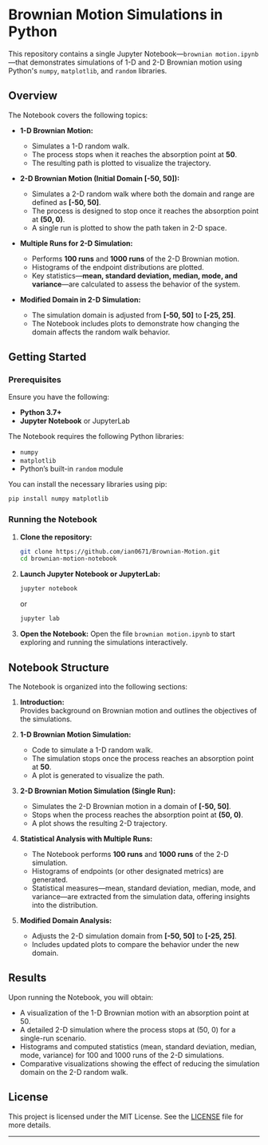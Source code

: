# Brownian Motion Simulations in Python

This repository contains a single Jupyter Notebook—`brownian motion.ipynb`—that demonstrates simulations of 1-D and 2-D Brownian motion using Python's `numpy`, `matplotlib`, and `random` libraries.

## Overview

The Notebook covers the following topics:

- **1-D Brownian Motion:**  
  - Simulates a 1-D random walk.
  - The process stops when it reaches the absorption point at **50**.
  - The resulting path is plotted to visualize the trajectory.

- **2-D Brownian Motion (Initial Domain [-50, 50]):**  
  - Simulates a 2-D random walk where both the domain and range are defined as **[-50, 50]**.
  - The process is designed to stop once it reaches the absorption point at **(50, 0)**.
  - A single run is plotted to show the path taken in 2-D space.

- **Multiple Runs for 2-D Simulation:**  
  - Performs **100 runs** and **1000 runs** of the 2-D Brownian motion.
  - Histograms of the endpoint distributions are plotted.
  - Key statistics—**mean, standard deviation, median, mode, and variance**—are calculated to assess the behavior of the system.

- **Modified Domain in 2-D Simulation:**  
  - The simulation domain is adjusted from **[-50, 50]** to **[-25, 25]**.
  - The Notebook includes plots to demonstrate how changing the domain affects the random walk behavior.

## Getting Started

### Prerequisites

Ensure you have the following:
- **Python 3.7+**
- **Jupyter Notebook** or JupyterLab

The Notebook requires the following Python libraries:
- `numpy`
- `matplotlib`
- Python’s built-in `random` module

You can install the necessary libraries using pip:

```bash
pip install numpy matplotlib
```

### Running the Notebook

1. **Clone the repository:**

   ```bash
   git clone https://github.com/ian0671/Brownian-Motion.git
   cd brownian-motion-notebook
   ```

2. **Launch Jupyter Notebook or JupyterLab:**

   ```bash
   jupyter notebook
   ```
   or

   ```bash
   jupyter lab
   ```

3. **Open the Notebook:**
   Open the file `brownian motion.ipynb` to start exploring and running the simulations interactively.

## Notebook Structure

The Notebook is organized into the following sections:

1. **Introduction:**  
   Provides background on Brownian motion and outlines the objectives of the simulations.

2. **1-D Brownian Motion Simulation:**  
   - Code to simulate a 1-D random walk.
   - The simulation stops once the process reaches an absorption point at **50**.
   - A plot is generated to visualize the path.

3. **2-D Brownian Motion Simulation (Single Run):**  
   - Simulates the 2-D Brownian motion in a domain of **[-50, 50]**.
   - Stops when the process reaches the absorption point at **(50, 0)**.
   - A plot shows the resulting 2-D trajectory.

4. **Statistical Analysis with Multiple Runs:**  
   - The Notebook performs **100 runs** and **1000 runs** of the 2-D simulation.
   - Histograms of endpoints (or other designated metrics) are generated.
   - Statistical measures—mean, standard deviation, median, mode, and variance—are extracted from the simulation data, offering insights into the distribution.

5. **Modified Domain Analysis:**  
   - Adjusts the 2-D simulation domain from **[-50, 50]** to **[-25, 25]**.
   - Includes updated plots to compare the behavior under the new domain.

## Results

Upon running the Notebook, you will obtain:
- A visualization of the 1-D Brownian motion with an absorption point at 50.
- A detailed 2-D simulation where the process stops at (50, 0) for a single-run scenario.
- Histograms and computed statistics (mean, standard deviation, median, mode, variance) for 100 and 1000 runs of the 2-D simulations.
- Comparative visualizations showing the effect of reducing the simulation domain on the 2-D random walk.

## License

This project is licensed under the MIT License. See the [LICENSE](LICENSE) file for more details.

---

